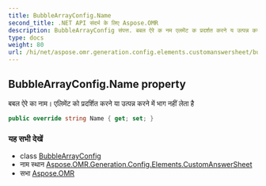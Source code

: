 ```yaml
---
title: BubbleArrayConfig.Name
second_title: .NET API संदर्भ के लिए Aspose.OMR
description: BubbleArrayConfig संपत्त. बबल ऐरे क नम एलमेंट क प्रदर्शत करने य उत्पन्न करने में भग नहं लेत है
type: docs
weight: 80
url: /hi/net/aspose.omr.generation.config.elements.customanswersheet/bubblearrayconfig/name/
---
```

## BubbleArrayConfig.Name property

बबल ऐरे का नाम। एलिमेंट को प्रदर्शित करने या उत्पन्न करने में भाग नहीं लेता है

```csharp
public override string Name { get; set; }
```

### यह सभी देखें

* class [BubbleArrayConfig](../)
* नाम स्थान [Aspose.OMR.Generation.Config.Elements.CustomAnswerSheet](../../bubblearrayconfig/)
* सभा [Aspose.OMR](../../../)


